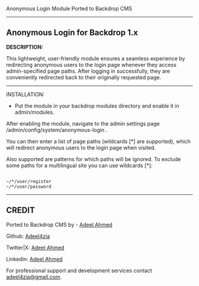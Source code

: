 Anonymous Login Module Ported to Backdrop CMS

-------------------------------------------------------------------------------
Anonymous Login for Backdrop 1.x
-------------------------------------------------------------------------------


**DESCRIPTION:**

This lightweight, user-friendly module ensures a seamless experience by redirecting anonymous users to the login page whenever they access admin-specified page paths. 
After logging in successfully, they are conveniently redirected back to their originally requested page.

-------------------------------------------------------------------------------

INSTALLATION:
* Put the module in your backdrop modules directory and enable it in 
  admin/modules. 

After enabling the module, navigate to the admin settings page  /admin/config/system/anonymous-login . 

You can then enter a list of page paths (wildcards [*] are supported), which will redirect anonymous users to the login page when visited. 

Also supported are patterns for which paths will be ignored.
To exclude some paths for a multilingual site you can use wildcards [*]:


<code>
~/*/user/register
~/*/user/password
</code>

-----------------------------------------------------------------------------
CREDIT
-----------------------------------------------------------------------------
Ported to Backdrop CMS by - [Adeel Ahmed](https://github.com/adeel4zia)

Github:   [Adeel4zia](https://github.com/adeel4zia)

Twitter|X: [Adeel Ahmed](https://x.com/adeel4zia)

Linkedin:  [Adeel Ahmed](https://www.linkedin.com/in/adeel4zia)
 
For professional support and development services contact adeel4zia@gmail.com.
